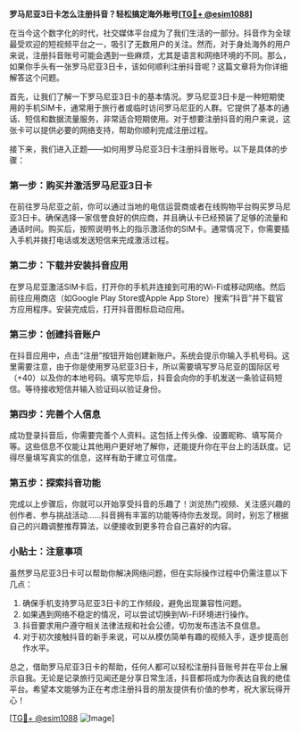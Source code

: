 **罗马尼亚3日卡怎么注册抖音？轻松搞定海外账号[[TG💪+ @esim1088](https://t.me/s/esim1088)]**

在当今这个数字化的时代，社交媒体平台成为了我们生活的一部分。抖音作为全球最受欢迎的短视频平台之一，吸引了无数用户的关注。然而，对于身处海外的用户来说，注册抖音账号可能会遇到一些麻烦，尤其是语言和网络环境的不同。那么，如果你手头有一张罗马尼亚3日卡，该如何顺利注册抖音呢？这篇文章将为你详细解答这个问题。

首先，让我们了解一下罗马尼亚3日卡的基本情况。罗马尼亚3日卡是一种短期使用的手机SIM卡，通常用于旅行者或临时访问罗马尼亚的人群。它提供了基本的通话、短信和数据流量服务，非常适合短期使用。对于想要注册抖音的用户来说，这张卡可以提供必要的网络支持，帮助你顺利完成注册过程。

接下来，我们进入正题——如何用罗马尼亚3日卡注册抖音账号。以下是具体的步骤：

### 第一步：购买并激活罗马尼亚3日卡

在前往罗马尼亚之前，你可以通过当地的电信运营商或者在线购物平台购买罗马尼亚3日卡。确保选择一家信誉良好的供应商，并且确认卡已经预装了足够的流量和通话时间。购买后，按照说明书上的指示激活你的SIM卡。通常情况下，你需要插入手机并拨打电话或发送短信来完成激活过程。

### 第二步：下载并安装抖音应用

在罗马尼亚激活SIM卡后，打开你的手机并连接到可用的Wi-Fi或移动网络。然后前往应用商店（如Google Play Store或Apple App Store）搜索“抖音”并下载官方应用程序。安装完成后，打开抖音图标启动应用。

### 第三步：创建抖音账户

在抖音应用中，点击“注册”按钮开始创建新账户。系统会提示你输入手机号码。这里需要注意，由于你是使用罗马尼亚3日卡，所以需要填写罗马尼亚的国际区号（+40）以及你的本地号码。填写完毕后，抖音会向你的手机发送一条验证码短信。等待接收短信并输入验证码以验证身份。

### 第四步：完善个人信息

成功登录抖音后，你需要完善个人资料。这包括上传头像、设置昵称、填写简介等。这些信息不仅能让其他用户更好地了解你，还能提升你在平台上的活跃度。记得尽量填写真实的信息，这样有助于建立可信度。

### 第五步：探索抖音功能

完成以上步骤后，你就可以开始享受抖音的乐趣了！浏览热门视频、关注感兴趣的创作者、参与挑战活动……抖音拥有丰富的功能等待你去发现。同时，别忘了根据自己的兴趣调整推荐算法，以便接收到更多符合自己喜好的内容。

### 小贴士：注意事项

虽然罗马尼亚3日卡可以帮助你解决网络问题，但在实际操作过程中仍需注意以下几点：
1. 确保手机支持罗马尼亚3日卡的工作频段，避免出现兼容性问题。
2. 如果遇到网络不稳定的情况，可以尝试切换到Wi-Fi环境进行操作。
3. 抖音要求用户遵守相关法律法规和社会公德，切勿发布违法不良信息。
4. 对于初次接触抖音的新手来说，可以从模仿简单有趣的视频入手，逐步提高创作水平。

总之，借助罗马尼亚3日卡的帮助，任何人都可以轻松注册抖音账号并在平台上展示自我。无论是记录旅行见闻还是分享日常生活，抖音都将成为你表达自我的绝佳平台。希望本文能够为正在考虑注册抖音的朋友提供有价值的参考，祝大家玩得开心！

[[TG💪+ @esim1088](https://t.me/s/esim1088) ![Image](https://i.postimg.cc/4NQfJmqS/Snipaste-2025-05-13-00-14-12.png)]